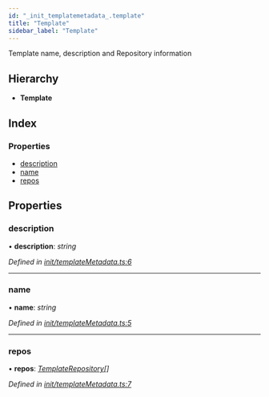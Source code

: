 ```yaml
---
id: "_init_templatemetadata_.template"
title: "Template"
sidebar_label: "Template"
---
```


Template name, description and Repository information

## Hierarchy

* **Template**

## Index

### Properties

* [description](_init_templatemetadata_.template.md#description)
* [name](_init_templatemetadata_.template.md#name)
* [repos](_init_templatemetadata_.template.md#repos)

## Properties

###  description

• **description**: *string*

*Defined in [init/templateMetadata.ts:6](https://github.com/aerogear/graphback/blob/bc616b51/packages/create-graphback/src/init/templateMetadata.ts#L6)*

___

###  name

• **name**: *string*

*Defined in [init/templateMetadata.ts:5](https://github.com/aerogear/graphback/blob/bc616b51/packages/create-graphback/src/init/templateMetadata.ts#L5)*

___

###  repos

• **repos**: *[TemplateRepository](_init_templatemetadata_.templaterepository.md)[]*

*Defined in [init/templateMetadata.ts:7](https://github.com/aerogear/graphback/blob/bc616b51/packages/create-graphback/src/init/templateMetadata.ts#L7)*
